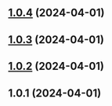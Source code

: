 ## [1.0.4](https://github.com/zek/steam-demo-fetcher/compare/v1.0.3...v1.0.4) (2024-04-01)



## [1.0.3](https://github.com/zek/steam-demo-fetcher/compare/v1.0.2...v1.0.3) (2024-04-01)



## [1.0.2](https://github.com/zek/steam-demo-fetcher/compare/v1.0.1...v1.0.2) (2024-04-01)



## 1.0.1 (2024-04-01)



